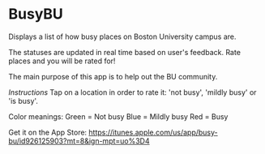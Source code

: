 BusyBU
======

Displays a list of how busy places on Boston University campus are.

The statuses are updated in real time based on user's feedback.
Rate places and you will be rated for!

The main purpose of this app is to help out the BU community.


*Instructions*
Tap on a location in order to rate it: 'not busy', 'mildly busy' or 'is busy'.

Color meanings:
Green = Not busy
Blue = Mildly busy
Red = Busy

Get it on the App Store:
https://itunes.apple.com/us/app/busy-bu/id926125903?mt=8&ign-mpt=uo%3D4
